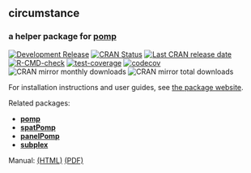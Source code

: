 ## **circumstance**

### a helper package for [**pomp**](https://kingaa.github.io/pomp/)

[![Development Release](https://img.shields.io/github/release/kingaa/circumstance.svg)](https://github.com/kingaa/circumstance/)
[![CRAN Status](https://www.r-pkg.org/badges/version/circumstance)](https://cran.r-project.org/package=circumstance)
[![Last CRAN release date](https://www.r-pkg.org/badges/last-release/circumstance)](https://cran.r-project.org/package=circumstance)
[![R-CMD-check](https://github.com/kingaa/circumstance/actions/workflows/r-cmd-check.yml/badge.svg)](https://github.com/kingaa/circumstance/actions/workflows/r-cmd-check.yml)
[![test-coverage](https://github.com/kingaa/circumstance/actions/workflows/test-coverage.yml/badge.svg)](https://github.com/kingaa/circumstance/actions/workflows/test-coverage.yml)
[![codecov](https://codecov.io/gh/kingaa/circumstance/branch/master/graph/badge.svg)](https://codecov.io/gh/kingaa/circumstance)
![CRAN mirror monthly downloads](https://cranlogs.r-pkg.org/badges/last-month/circumstance)
![CRAN mirror total downloads](https://cranlogs.r-pkg.org/badges/grand-total/circumstance)

For installation instructions and user guides, see [the package website](https://kingaa.github.io/circumstance/).

Related packages:

- [**pomp**](https://kingaa.github.io/pomp/)
- [**spatPomp**](https://github.com/kidusasfaw/spatPomp)
- [**panelPomp**](https://cbreto.github.io/panelPomp/)
- [**subplex**](https://github.com/kingaa/subplex/)

Manual: [(HTML)](https://kingaa.github.io/circumstance/manual/) [(PDF)](https://kingaa.github.io/circumstance/manual/pdf/)
